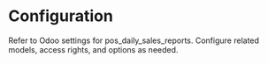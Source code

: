 # Configuration

Refer to Odoo settings for pos_daily_sales_reports. Configure related models, access rights, and options as needed.
